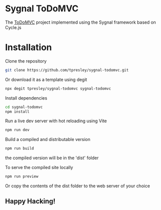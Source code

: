 # Sygnal ToDoMVC

The [ToDoMVC](http://todomvc.com) project implemented using the Sygnal framework based on Cycle.js

# Installation

Clone the repository
```bash
git clone https://github.com/tpresley/sygnal-todomvc.git
```

Or download it as a template using degit
```bash
npx degit tpresley/sygnal-todomvc sygnal-todomvc
```

Install dependencies
```bash
cd sygnal-todomvc
npm install
```

Run a live dev server with hot reloading using Vite
```bash
npm run dev
```

Build a compiled and distributable version
```bash
npm run build
```
the compiled version will be in the 'dist' folder

To serve the compiled site locally
```bash
npm run preview
```

Or copy the contents of the dist folder to the web server of your choice

## Happy Hacking!